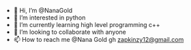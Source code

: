 - 👋 Hi, I’m @NanaGold
- 👀 I’m interested in python
- 🌱 I’m currently learning high level programming c++
- 💞️ I’m looking to collaborate with anyone
- 📫 How to reach me @Nana Gold gh zapkinzy12@gmail.com

<!---
NanaGold/NanaGold is a ✨ special ✨ repository because its `README.md` (this file) appears on your GitHub profile.
You can click the Preview link to take a look at your changes.
--->
